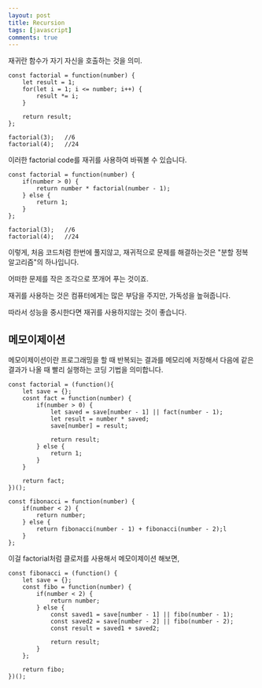 ```yaml
---
layout: post
title: Recursion
tags: [javascript]
comments: true
---
```


재귀란 함수가 자기 자신을 호출하는 것을 의미.

```
const factorial = function(number) {
    let result = 1;
    for(let i = 1; i <= number; i++) {
        result *= i;
    }
    
    return result;
};

factorial(3);	//6
factorial(4);	//24
```

이러한 factorial code를 재귀를 사용하여 바꿔볼 수 있습니다.

```
const factorial = function(number) {
    if(number > 0) {
        return number * factorial(number - 1);
    } else {
        return 1;
    }
};

factorial(3);	//6
factorial(4);	//24
```

이렇게, 처음 코드처럼 한번에 풀지않고, 재귀적으로 문제를 해결하는것은 "분할 정복 알고리즘"의 하나입니다.

어떠한 문제를 작은 조각으로 쪼개어 푸는 것이죠.

재귀를 사용하는 것은 컴퓨터에게는 많은 부담을 주지만, 가독성을 높혀줍니다.

따라서 성능을 중시한다면 재귀를 사용하지않는 것이 좋습니다.

## 메모이제이션

메모이제이션이란 프로그래밍을 할 때 반복되는 결과를 메모리에 저장해서 다음에 같은 결과가 나올 때 빨리 실행하는 코딩 기법을 의미합니다.

```
const factorial = (function(){
    let save = {};
    cosnt fact = function(number) {
        if(number > 0) {
            let saved = save[number - 1] || fact(number - 1);
            let result = number * saved;
            save[number] = result;
            
            return result;
        } else {
            return 1;
        }
    }
    
    return fact;
})();
```

```
const fibonacci = function(number) {
    if(number < 2) {
        return number;
    } else {
        return fibonacci(number - 1) + fibonacci(number - 2);l
    }
};
```

이걸 factorial처럼 클로저를 사용해서 메모이제이션 해보면,

```
const fibonacci = (function() {
    let save = {};
    const fibo = function(number) {
        if(number < 2) {
            return number;
        } else {
            const saved1 = save[number - 1] || fibo(number - 1);
            const saved2 = save[number - 2] || fibo(number - 2);
            const result = saved1 + saved2;
            
            return result;
        }
    };
    
    return fibo;
})();
```